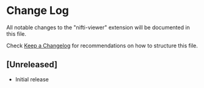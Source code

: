 # Change Log

All notable changes to the "nifti-viewer" extension will be documented in this file.

Check [Keep a Changelog](http://keepachangelog.com/) for recommendations on how to structure this file.

## [Unreleased]

- Initial release